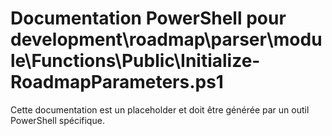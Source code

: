 # Documentation PowerShell pour development\roadmap\parser\module\Functions\Public\Initialize-RoadmapParameters.ps1

Cette documentation est un placeholder et doit être générée par un outil PowerShell spécifique.

